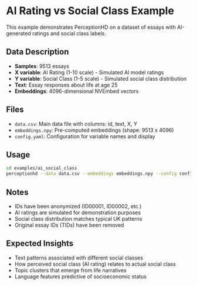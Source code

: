# AI Rating vs Social Class Example

This example demonstrates PerceptionHD on a dataset of essays with AI-generated ratings and social class labels.

## Data Description
- **Samples**: 9513 essays  
- **X variable**: AI Rating (1-10 scale) - Simulated AI model ratings
- **Y variable**: Social Class (1-5 scale) - Simulated social class distribution
- **Text**: Essay responses about life at age 25
- **Embeddings**: 4096-dimensional NVEmbed vectors

## Files
- `data.csv`: Main data file with columns: id, text, X, Y
- `embeddings.npy`: Pre-computed embeddings (shape: 9513 x 4096)
- `config.yaml`: Configuration for variable names and display

## Usage
```bash
cd examples/ai_social_class
perceptionhd --data data.csv --embeddings embeddings.npy --config config.yaml
```

## Notes
- IDs have been anonymized (ID00001, ID00002, etc.)
- AI ratings are simulated for demonstration purposes
- Social class distribution matches typical UK patterns
- Original essay IDs (TIDs) have been removed

## Expected Insights
- Text patterns associated with different social classes
- How perceived social class (AI rating) relates to actual social class
- Topic clusters that emerge from life narratives
- Language features predictive of socioeconomic status
